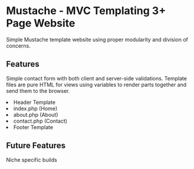 <div>
<h1> Mustache - MVC Templating 3+ Page Website </h1>
<p>Simple Mustache template website using proper modularity and division of concerns.</p>
</div>

<div>
<h2>Features</h2>
<p>Simple contact form with both client and server-side validations. Template files are pure HTML for views using variables to render parts together and send them to the browser.</p>

<li>Header Template</li>
<li>index.php (Home)</li>
<li>about.php (About)</li>
<li>contact.php (Contact)</li>
<li>Footer Template</li>
</div>

<div>
<h2>Future Features</h2>
<p>Niche specific builds</p>
